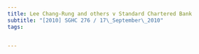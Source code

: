 ```yaml
---
title: Lee Chang-Rung and others v Standard Chartered Bank 
subtitle: "[2010] SGHC 276 / 17\_September\_2010"
tags:


---
```


